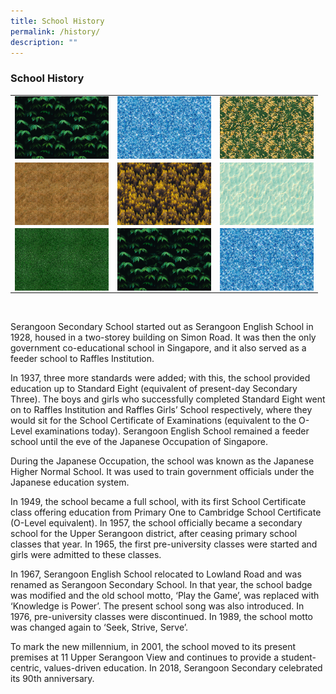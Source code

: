 ```yaml
---
title: School History
permalink: /history/
description: ""
---
```

### School History

<table>
  <tr>
    <td><a target="_blank" href="/images/Sample%20Images/number1.png">
<img src="/images/Sample%20Images/number1.png" style="width:150px; height:100px; Float: Left">
</a></td>
    <td><a target="_blank" href="/images/Sample%20Images/number2.png">
<img src="/images/Sample%20Images/number2.png" style="width:150px; height:100px; Float: Left">
</a></td>
    <td><a target="_blank" href="/images/Sample%20Images/number3.png">
<img src="/images/Sample%20Images/number3.png" style="width:150px; height:100px; Float: Left">
</a></td>
  </tr>
  <tr>
    <td><a target="_blank" href="/images/Sample%20Images/number4.png">
<img src="/images/Sample%20Images/number4.png" style="width:150px; height:100px; Float: Left">
</a></td>
    <td><a target="_blank" href="/images/Sample%20Images/number5.png">
<img src="/images/Sample%20Images/number5.png" style="width:150px; height:100px; Float: Left">
</a></td>
    <td><a target="_blank" href="/images/Sample%20Images/number6.png">
<img src="/images/Sample%20Images/number6.png" style="width:150px; height:100px; Float: Left">
</a></td>
  </tr>
 <tr>
    <td><a target="_blank" href="/images/Sample%20Images/number7.png">
<img src="/images/Sample%20Images/number7.png" style="width:150px; height:100px; Float: Left">
</a></td>
    <td><a target="_blank" href="/images/Sample%20Images/number1.png">
<img src="/images/Sample%20Images/number1.png" style="width:150px; height:100px; Float: Left">
</a></td>
    <td><a target="_blank" href="/images/Sample%20Images/number2.png">
<img src="/images/Sample%20Images/number2.png" style="width:150px; height:100px; Float: Left">
</a></td>
  </tr>
</table>
	
<br>

Serangoon Secondary School started out as Serangoon English School in 1928, housed in a two-storey building on Simon Road. It was then the only government co-educational school in Singapore, and it also served as a feeder school to Raffles Institution.

In 1937, three more standards were added; with this, the school provided education up to Standard Eight (equivalent of present-day Secondary Three). The boys and girls who successfully completed Standard Eight went on to Raffles Institution and Raffles Girls’ School respectively, where they would sit for the School Certificate of Examinations (equivalent to the O-Level examinations today). Serangoon English School remained a feeder school until the eve of the Japanese Occupation of Singapore.

During the Japanese Occupation, the school was known as the Japanese Higher Normal School. It was used to train government officials under the Japanese education system.

In 1949, the school became a full school, with its first School Certificate class offering education from Primary One to Cambridge School Certificate (O-Level equivalent). In 1957, the school officially became a secondary school for the Upper Serangoon district, after ceasing primary school classes that year. In 1965, the first pre-university classes were started and girls were admitted to these classes.

In 1967, Serangoon English School relocated to Lowland Road and was renamed as Serangoon Secondary School. In that year, the school badge was modified and the old school motto, ‘Play the Game’, was replaced with ‘Knowledge is Power’. The present school song was also introduced. In 1976, pre-university classes were discontinued. In 1989, the school motto was changed again to ‘Seek, Strive, Serve’.

To mark the new millennium, in 2001, the school moved to its present premises at 11 Upper Serangoon View and continues to provide a student-centric, values-driven education. In 2018, Serangoon Secondary celebrated its 90th anniversary.
